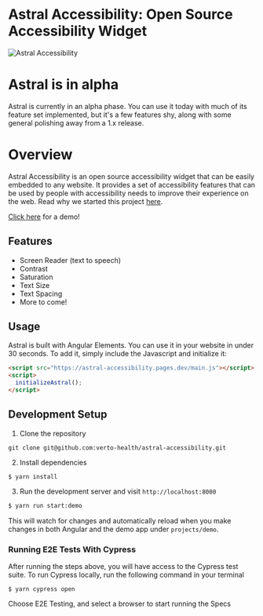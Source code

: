 # Astral Accessibility: Open Source Accessibility Widget

![Astral Accessibility](docs/astral.png)

# Astral is in alpha
Astral is currently in an alpha phase. You can use it today with much of its feature set implemented, but it's a few features shy, along with some general polishing away from a 1.x release.

# Overview
Astral Accessibility is an open source accessibility widget that can be easily embedded to any website. It provides a set of
accessibility features that can be used by people with accessibility needs to improve their experience on the web. Read why we
started this project [here](blue.verto.health/advancing-accessibility-with-astral/).

[Click here](https://astral-accessibility.pages.dev/) for a demo!

## Features
- Screen Reader (text to speech)
- Contrast
- Saturation
- Text Size
- Text Spacing
- More to come!

## Usage
Astral is built with Angular Elements. You can use it in your website in under 30 seconds. To add it, simply include the Javascript and initialize it:
```html
<script src="https://astral-accessibility.pages.dev/main.js"></script>
<script>
  initializeAstral();
</script>
```

## Development Setup
1. Clone the repository
```
git clone git@github.com:verto-health/astral-accessibility.git
```
2. Install dependencies
```
$ yarn install
```
3. Run the development server and visit `http://localhost:8000`
```bash
$ yarn run start:demo
```
This will watch for changes and automatically reload when you make changes in both Angular and the demo app under `projects/demo`.

### Running E2E Tests With Cypress
After running the steps above, you will have access to the Cypress test suite. To run Cypress locally, run the following command in your terminal
```
$ yarn cypress open
```
Choose E2E Testing, and select a browser to start running the Specs
